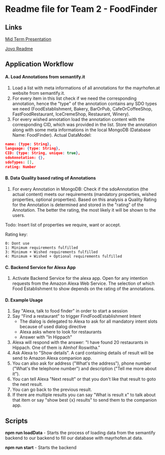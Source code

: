 # Readme file for Team 2 - FoodFinder

## Links

[Mid Term Presentation](https://docs.google.com/presentation/d/1pfnbbwZvV4VeHb1lQhlh-8YRDjX5QNt_3NpMxJeX_-M/edit?usp=sharing)

[Jovo Readme](https://www.jovo.tech/framework/docs/routing)


## Application Workflow

#### A. Load Annotations from semantify.it
1. Load a list with meta informations of all annotations for the mayrhofen.at website from semantify.it.
2. For every item in this list check if we need the corresponding annotation, hence the "type" of the annotation contains any SDO types we need (FoodEstablishment, Bakery, BarOrPub, CafeOrCoffeeShop, FastFoodRestaurant, IceCremeShop, Restaurant, Winery).
3. For every wished annotation load the annotation content with the corresponding CID, which was provided in the list. Store the annotation along with some meta informations in the local MongoDB (Database Name: FoodFinder). Actual DataModel: 
```json
name: {type: String},
language: {type: String},
CID: {type: String, unique: true},
sdoAnnotation: {},
sdoTypes: [],
rating: Number
```

#### B. Data Quality based rating of Annotations

1. For every Annotation in MongoDB: Check if the sdoAnnotation (the actual content) meets our requirements (mandatory properties, wished properties, optional properties). Based on this analysis a Quality Rating for the Annotation is determined and stored in the "rating" of the Annotation. The better the rating, the most likely it will be shown to the users.

Todo: Insert list of properties we require, want or accept. 

Rating key:
```
0: Dont use
1: Minimum requirements fulfilled
3: Minimum + Wished requirements fulfilled
4: Minimum + Wished + Optional requirements fulfilled
```

#### C. Backend Service for Alexa App
1. Activate Backend Service for the alexa app. Open for any intention requests from the Amazon Alexa Web Service. The selection of which Food Establishment to show depends on the rating of the annotations.

#### D. Example Usage
1. Say "Alexa, talk to food finder" in order to start a session
2. Say "Find a restaurant" to trigger FindFoodEstablishment Intent
    + The dialog is delegated to Alexa to ask for all mandatory intent slots because of used dialog directive
    + Alexa asks where to look for restaurants
    + Answer with "In Hippach"
3. Alexa will respond with the answer: "I have found 20 restaurants in Hippach. One of them is Almhof Roswitha."
4. Ask Alexa to "Show details". A card containing details of result will be send to Amazon Alexa companion app.
5. You can also ask for address ("What's the address"), phone number ("What's the telephone number") and description ("Tell me more about it").
6. You can tell Alexa "Next result" or that you don't like that result to goto the next result.
7. You can go back to the previous result.
8. If there are multiple results you can say "What is result x" to talk about that item or say "show best {x} results" to send them to the companion app.

## Scripts

**npm run loadData** - Starts the process of loading data from the semantify backend to our backend to fill our database with mayrhofen.at data.

**npm run start** - Starts the backend